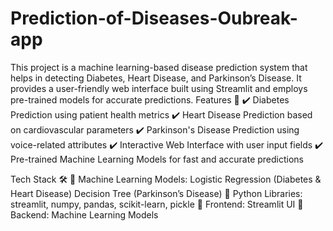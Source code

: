 # Prediction-of-Diseases-Oubreak-app
This project is a machine learning-based disease prediction system that helps in detecting Diabetes, Heart Disease, and Parkinson’s Disease. It provides a user-friendly web interface built using Streamlit and employs pre-trained models for accurate predictions.
Features 🌟
✔️ Diabetes Prediction using patient health metrics
✔️ Heart Disease Prediction based on cardiovascular parameters
✔️ Parkinson's Disease Prediction using voice-related attributes
✔️ Interactive Web Interface with user input fields
✔️ Pre-trained Machine Learning Models for fast and accurate predictions

Tech Stack 🛠
🔹 Machine Learning Models:
Logistic Regression (Diabetes & Heart Disease)
Decision Tree (Parkinson’s Disease)
🔹 Python Libraries:
streamlit, numpy, pandas, scikit-learn, pickle
🔹 Frontend: Streamlit UI
🔹 Backend: Machine Learning Models
